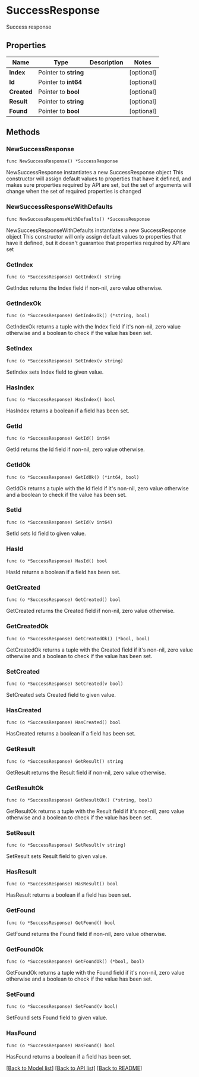 # SuccessResponse

Success response

## Properties

Name | Type | Description | Notes
------------ | ------------- | ------------- | -------------
**Index** | Pointer to **string** |  | [optional] 
**Id** | Pointer to **int64** |  | [optional] 
**Created** | Pointer to **bool** |  | [optional] 
**Result** | Pointer to **string** |  | [optional] 
**Found** | Pointer to **bool** |  | [optional] 

## Methods

### NewSuccessResponse

`func NewSuccessResponse() *SuccessResponse`

NewSuccessResponse instantiates a new SuccessResponse object
This constructor will assign default values to properties that have it defined,
and makes sure properties required by API are set, but the set of arguments
will change when the set of required properties is changed

### NewSuccessResponseWithDefaults

`func NewSuccessResponseWithDefaults() *SuccessResponse`

NewSuccessResponseWithDefaults instantiates a new SuccessResponse object
This constructor will only assign default values to properties that have it defined,
but it doesn't guarantee that properties required by API are set

### GetIndex

`func (o *SuccessResponse) GetIndex() string`

GetIndex returns the Index field if non-nil, zero value otherwise.

### GetIndexOk

`func (o *SuccessResponse) GetIndexOk() (*string, bool)`

GetIndexOk returns a tuple with the Index field if it's non-nil, zero value otherwise
and a boolean to check if the value has been set.

### SetIndex

`func (o *SuccessResponse) SetIndex(v string)`

SetIndex sets Index field to given value.

### HasIndex

`func (o *SuccessResponse) HasIndex() bool`

HasIndex returns a boolean if a field has been set.

### GetId

`func (o *SuccessResponse) GetId() int64`

GetId returns the Id field if non-nil, zero value otherwise.

### GetIdOk

`func (o *SuccessResponse) GetIdOk() (*int64, bool)`

GetIdOk returns a tuple with the Id field if it's non-nil, zero value otherwise
and a boolean to check if the value has been set.

### SetId

`func (o *SuccessResponse) SetId(v int64)`

SetId sets Id field to given value.

### HasId

`func (o *SuccessResponse) HasId() bool`

HasId returns a boolean if a field has been set.

### GetCreated

`func (o *SuccessResponse) GetCreated() bool`

GetCreated returns the Created field if non-nil, zero value otherwise.

### GetCreatedOk

`func (o *SuccessResponse) GetCreatedOk() (*bool, bool)`

GetCreatedOk returns a tuple with the Created field if it's non-nil, zero value otherwise
and a boolean to check if the value has been set.

### SetCreated

`func (o *SuccessResponse) SetCreated(v bool)`

SetCreated sets Created field to given value.

### HasCreated

`func (o *SuccessResponse) HasCreated() bool`

HasCreated returns a boolean if a field has been set.

### GetResult

`func (o *SuccessResponse) GetResult() string`

GetResult returns the Result field if non-nil, zero value otherwise.

### GetResultOk

`func (o *SuccessResponse) GetResultOk() (*string, bool)`

GetResultOk returns a tuple with the Result field if it's non-nil, zero value otherwise
and a boolean to check if the value has been set.

### SetResult

`func (o *SuccessResponse) SetResult(v string)`

SetResult sets Result field to given value.

### HasResult

`func (o *SuccessResponse) HasResult() bool`

HasResult returns a boolean if a field has been set.

### GetFound

`func (o *SuccessResponse) GetFound() bool`

GetFound returns the Found field if non-nil, zero value otherwise.

### GetFoundOk

`func (o *SuccessResponse) GetFoundOk() (*bool, bool)`

GetFoundOk returns a tuple with the Found field if it's non-nil, zero value otherwise
and a boolean to check if the value has been set.

### SetFound

`func (o *SuccessResponse) SetFound(v bool)`

SetFound sets Found field to given value.

### HasFound

`func (o *SuccessResponse) HasFound() bool`

HasFound returns a boolean if a field has been set.


[[Back to Model list]](../README.md#documentation-for-models) [[Back to API list]](../README.md#documentation-for-api-endpoints) [[Back to README]](../README.md)


